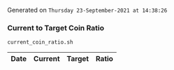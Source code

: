 Generated on `Thursday 23-September-2021 at 14:38:26`

### Current to Target Coin Ratio
`current_coin_ratio.sh`

Date|Current|Target|Ratio
---|---|---|---
